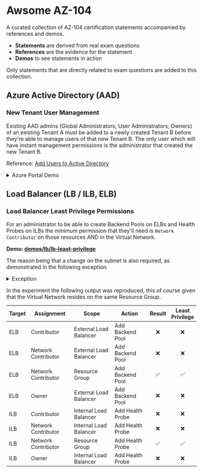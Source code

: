# Awsome AZ-104

A curated collection of AZ-104 certification statements accompanied by references and demos.

- **Statements** are derived from real exam questions
- **References** are the evidence for the statement
- **Demos** to see statements in action

Only statements that are directly related to exam questions are added to this collection.

## Azure Active Directory (AAD)

### New Tenant User Management

Existing AAD admins (Global Administrators, User Administrators, Owners) of an existing Tenant A must be added to a newly created Tenant B before they're able to manage users of that new Tenant B. The only user which will have instant management permissions is the administrator that created the new Tenant B.

Reference: [Add Users to Active Directory](https://docs.microsoft.com/en-us/azure/active-directory/fundamentals/add-users-azure-active-directory?view=azure-devops)

<details>
  <summary>Azure Portal Demo</summary>
  As we can see in this example, none of the existing users of Tenant A are added to the new Tenant B upon it's creation, with the exception of the Tenant B creator.

  <img src="demos/aad/aad_new_tenant_user_management.gif" width=650></img>
</details>

## Load Balancer (LB / ILB, ELB)

### Load Balancer Least Privilege Permissions

For an administrator to be able to create Backend Pools on ELBs and Health Probes on ILBs the minimum permission that they'll need is `Network Contributor` on those resources AND in the Virtual Network.

**Demo: [demos/lb/lb-least-privilege](demos/lb/lb-least-privilege)**

The reason being that a change on the subnet is also required, as demonstrated in the following exception.

<details>
  <summary>Exception</summary>
  <code>
  Message: The client 'Admin1@yourdomain.onmicrosoft.com' with object id '00000' has permission to perform action 'Microsoft.Network/loadBalancers/write' on scope '/subscriptions/00000/resourceGroups/rg-awsomeaz104-loadbalancer-permissions-demo/providers/Microsoft.Network/loadBalancers/lbi-awsomeaz104-loadbalancer-permissions-demo'; however, it does not have permission to perform action 'Microsoft.Network/virtualNetworks/subnets/join/action' on the linked scope(s) '/subscriptions/00000/resourceGroups/rg-awsomeaz104-loadbalancer-permissions-demo/providers/Microsoft.Network/virtualNetworks/vnet-awsomeaz104-loadbalancer-permissions-demo/subnets/LBI-Subnet' or the linked scope(s) are invalid.
  </code>
</details>

In the experiment the following output was reproduced, this of course given that the Virtual Network resides on the same Resource Group.

| Target | Assignment | Scope | Action | Result | Least <br> Privilege | 
|------------|-------|--------|--------|:-:|:-----------------:|
| ELB | Contributor | External Load Balancer | Add Backend Pool | ❌ | ❌ |
| ELB | Network Contributor | External Load Balancer | Add Backend Pool | ❌ | ❌ |
| ELB | Network Contributor | Resource Group | Add Backend Pool | ✅ | ✅ |
| ELB | Owner | External Load Balancer | Add Backend Pool | ❌ | ❌ |
| ILB | Contributor | Internal Load Balancer | Add Health Probe | ❌ | ❌ |
| ILB | Network Contributor | Internal Load Balancer | Add Health Probe | ❌ | ❌ |
| ILB | Network Contributor | Resource Group | Add Health Probe | ✅ | ✅ |
| ILB | Owner | Internal Load Balancer | Add Health Probe | ❌ | ❌ |
